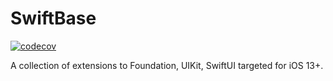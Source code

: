 # SwiftBase

[![codecov](https://codecov.io/gh/naughty-nine/SwiftBase/branch/master/graph/badge.svg)](https://codecov.io/gh/naughty-nine/SwiftBase)

A collection of extensions to Foundation, UIKit, SwiftUI targeted for iOS 13+.
